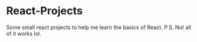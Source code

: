 # React-Projects
Some small react projects to help me learn the basics of React. P.S. Not all of it works lol. 
